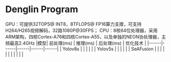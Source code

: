 # Denglin Program
GPU：可提供32TOPS@ INT8，8TFLOPS@ FP16算力支撑，可支持H264/H265视频解码，32路1080P@30FPS；
CPU：8核64位处理器，采用ARM架构，四核Cortex-A76和四核Cortex-A55，以及单独的NEON协处理器，主频最高2.4GHz
|模型| 前处理(ms) | 推理(ms) | 后处理(ms) | 优化技术 |
|------|------|------|------|------|
| Yolov8s | | | | |
| Yolov5s | | | | |
| SeAFusion | | | | |
| | | | | |
